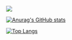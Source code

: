 ![](https://th.bing.com/th/id/R.8219924cb55758f1b2ead9d4817f947f?rik=ILzGizEqBwmc2w&pid=ImgRaw&r=0)

[![Anurag's GitHub stats](https://github-readme-stats.vercel.app/api?username=airlone&theme=transparent&show_icons=true)](https://github.com/anuraghazra/github-readme-stats)

[![Top Langs](https://github-readme-stats.vercel.app/api/top-langs/?username=airlone&layout=compact&theme=transparent)](https://github.com/anuraghazra/github-readme-stats)
